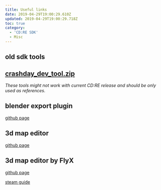 ```yaml
---
title: Useful links
date: 2019-04-29T19:00:29.610Z
updated: 2019-04-29T19:00:29.718Z
toc: true
category:
  - 'CD:RE SDK'
  - Misc
---
```

## old sdk tools

## [crashday_dev_tool.zip](https://wurunduk.github.io/crashday-sdk/old-sdk/crashday_dev_tool.zip)

_These tools might not work with current CD:RE release and should be only used as references._

## blender export plugin

[github page](https://github.com/wurunduk/blender-p3d-import-export)

## 3d map editor

[github page](https://github.com/wurunduk/crashday-map-editor)

## 3d map editor by FlyX

[github page](https://github.com/hobbitinisengard/crashday-3d-editor) 

[steam guide](https://steamcommunity.com/sharedfiles/filedetails/?id=1605899251)
